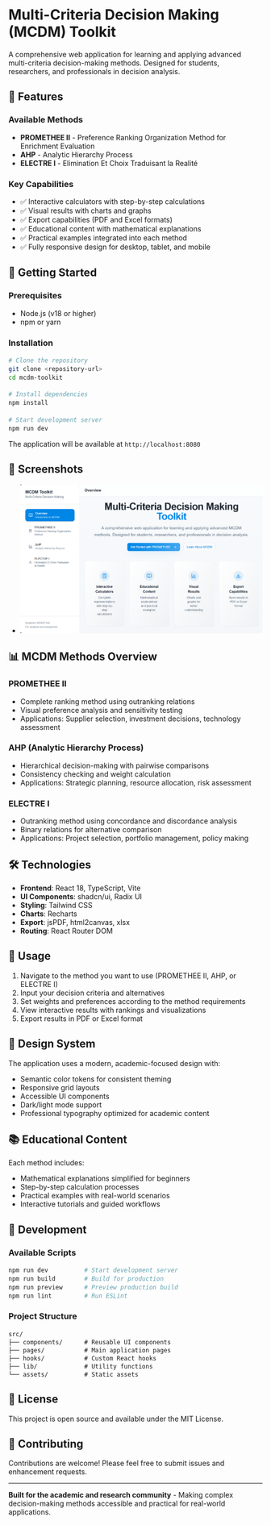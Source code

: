 # Multi-Criteria Decision Making (MCDM) Toolkit

A comprehensive web application for learning and applying advanced multi-criteria decision-making methods. Designed for students, researchers, and professionals in decision analysis.

## 🎯 Features

### Available Methods
- **PROMETHEE II** - Preference Ranking Organization Method for Enrichment Evaluation
- **AHP** - Analytic Hierarchy Process  
- **ELECTRE I** - Elimination Et Choix Traduisant la Realité

### Key Capabilities
- ✅ Interactive calculators with step-by-step calculations
- ✅ Visual results with charts and graphs
- ✅ Export capabilities (PDF and Excel formats)
- ✅ Educational content with mathematical explanations
- ✅ Practical examples integrated into each method
- ✅ Fully responsive design for desktop, tablet, and mobile

## 🚀 Getting Started

### Prerequisites
- Node.js (v18 or higher)
- npm or yarn

### Installation
```bash
# Clone the repository
git clone <repository-url>
cd mcdm-toolkit

# Install dependencies
npm install

# Start development server
npm run dev
```

The application will be available at `http://localhost:8080`

## 📸 Screenshots

*   ![Screenshots 1](screenshots/1.png)

## 📊 MCDM Methods Overview

### PROMETHEE II
- Complete ranking method using outranking relations
- Visual preference analysis and sensitivity testing
- Applications: Supplier selection, investment decisions, technology assessment

### AHP (Analytic Hierarchy Process)
- Hierarchical decision-making with pairwise comparisons
- Consistency checking and weight calculation
- Applications: Strategic planning, resource allocation, risk assessment

### ELECTRE I
- Outranking method using concordance and discordance analysis
- Binary relations for alternative comparison
- Applications: Project selection, portfolio management, policy making

## 🛠️ Technologies

- **Frontend**: React 18, TypeScript, Vite
- **UI Components**: shadcn/ui, Radix UI
- **Styling**: Tailwind CSS
- **Charts**: Recharts
- **Export**: jsPDF, html2canvas, xlsx
- **Routing**: React Router DOM

## 📱 Usage

1. Navigate to the method you want to use (PROMETHEE II, AHP, or ELECTRE I)
2. Input your decision criteria and alternatives
3. Set weights and preferences according to the method requirements
4. View interactive results with rankings and visualizations
5. Export results in PDF or Excel format

## 🎨 Design System

The application uses a modern, academic-focused design with:
- Semantic color tokens for consistent theming
- Responsive grid layouts
- Accessible UI components
- Dark/light mode support
- Professional typography optimized for academic content

## 📚 Educational Content

Each method includes:
- Mathematical explanations simplified for beginners
- Step-by-step calculation processes
- Practical examples with real-world scenarios
- Interactive tutorials and guided workflows

## 🔧 Development

### Available Scripts
```bash
npm run dev          # Start development server
npm run build        # Build for production
npm run preview      # Preview production build
npm run lint         # Run ESLint
```

### Project Structure
```
src/
├── components/      # Reusable UI components
├── pages/           # Main application pages
├── hooks/           # Custom React hooks
├── lib/             # Utility functions
└── assets/          # Static assets
```

## 📄 License

This project is open source and available under the MIT License.

## 🤝 Contributing

Contributions are welcome! Please feel free to submit issues and enhancement requests.

---

**Built for the academic and research community** - Making complex decision-making methods accessible and practical for real-world applications.
